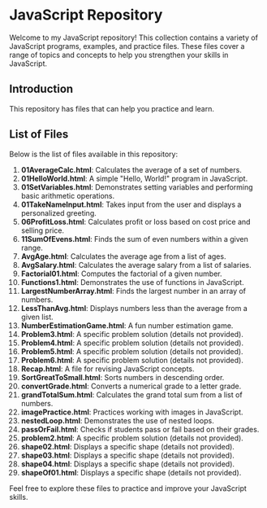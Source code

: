# JavaScript Repository

Welcome to my JavaScript repository! This collection contains a variety of JavaScript programs, 
examples, and practice files. These files cover a range of topics and concepts to help you strengthen 
your skills in JavaScript.

## Introduction

This repository has files that can help you practice and learn.

## List of Files

Below is the list of files available in this repository:

1. **01AverageCalc.html**: Calculates the average of a set of numbers.
2. **01HelloWorld.html**: A simple "Hello, World!" program in JavaScript.
3. **01SetVariables.html**: Demonstrates setting variables and performing basic arithmetic operations.
4. **01TakeNameInput.html**: Takes input from the user and displays a personalized greeting.
5. **06ProfitLoss.html**: Calculates profit or loss based on cost price and selling price.
6. **11SumOfEvens.html**: Finds the sum of even numbers within a given range.
7. **AvgAge.html**: Calculates the average age from a list of ages.
8. **AvgSalary.html**: Calculates the average salary from a list of salaries.
9. **Factorial01.html**: Computes the factorial of a given number.
10. **Functions1.html**: Demonstrates the use of functions in JavaScript.
11. **LargestNumberArray.html**: Finds the largest number in an array of numbers.
12. **LessThanAvg.html**: Displays numbers less than the average from a given list.
13. **NumberEstimationGame.html**: A fun number estimation game.
14. **Problem3.html**: A specific problem solution (details not provided).
15. **Problem4.html**: A specific problem solution (details not provided).
16. **Problem5.html**: A specific problem solution (details not provided).
17. **Problem6.html**: A specific problem solution (details not provided).
18. **Recap.html**: A file for revising JavaScript concepts.
19. **SortGreatToSmall.html**: Sorts numbers in descending order.
20. **convertGrade.html**: Converts a numerical grade to a letter grade.
21. **grandTotalSum.html**: Calculates the grand total sum from a list of numbers.
22. **imagePractice.html**: Practices working with images in JavaScript.
23. **nestedLoop.html**: Demonstrates the use of nested loops.
24. **passOrFail.html**: Checks if students pass or fail based on their grades.
25. **problem2.html**: A specific problem solution (details not provided).
26. **shape02.html**: Displays a specific shape (details not provided).
27. **shape03.html**: Displays a specific shape (details not provided).
28. **shape04.html**: Displays a specific shape (details not provided).
29. **shapeOf01.html**: Displays a specific shape (details not provided).

Feel free to explore these files to practice and improve your JavaScript skills.

